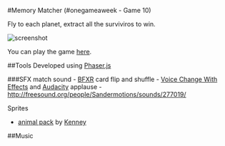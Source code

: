 #Memory Matcher (#onegameaweek - Game 10)

Fly to each planet, extract all the surviviros to win.

![screenshot](screenshots/extraction.gif)

You can play the game [here](http://divideby5.com/games/extraction).

##Tools
Developed using [Phaser.js](http://phaser.io)

###SFX
match sound - [BFXR](http://www.bfxr.net/)
card flip and shuffle - [Voice Change With Effects](https://play.google.com/store/apps/details?id=com.baviux.voicechanger) and [Audacity](http://www.audacityteam.org/) 
applause - http://freesound.org/people/Sandermotions/sounds/277019/

Sprites
*  [animal pack](http://opengameart.org/content/animal-pack) by [Kenney](http://opengameart.org/users/kenney)

##Music





